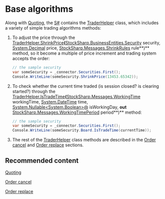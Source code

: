 # Base algorithms

Along with [Quoting](StrategyQuoting.md), the [S\#](StockSharpAbout.md) contains the [TraderHelper](xref:StockSharp.Algo.TraderHelper) class, which includes a variety of simple trading algorithms methods:

1. To adjust the price through the [TraderHelper.ShrinkPrice](xref:StockSharp.Algo.TraderHelper.ShrinkPrice(StockSharp.BusinessEntities.Security,System.Decimal,StockSharp.Messages.ShrinkRules))**(**[StockSharp.BusinessEntities.Security](xref:StockSharp.BusinessEntities.Security) security, [System.Decimal](xref:System.Decimal) price, [StockSharp.Messages.ShrinkRules](xref:StockSharp.Messages.ShrinkRules) rule**)** method, so it become a multiple of price increment and trading system accepts the order:

   ```cs
   // the sample security
   var someSecurity = _connector.Securities.First();
   Console.WriteLine(someSecurity.ShrinkPrice(13453.65342));
   ```
2. To check whether the current time traded (is session closed? is clearing started?) through the [TraderHelper.IsTradeTime](xref:StockSharp.Algo.TraderHelper.IsTradeTime(StockSharp.Messages.WorkingTime,System.DateTime,System.Nullable{System.Boolean}@,StockSharp.Messages.WorkingTimePeriod@))**(**[StockSharp.Messages.WorkingTime](xref:StockSharp.Messages.WorkingTime) workingTime, [System.DateTime](xref:System.DateTime) time, [System.Nullable\<System.Boolean\>@](xref:System.Nullable`1) isWorkingDay, **out** [StockSharp.Messages.WorkingTimePeriod](xref:StockSharp.Messages.WorkingTimePeriod) period**)** method: 

   ```cs
   // the sample security
   var someSecurity = _connector.Securities.First();
   Console.WriteLine(someSecurity.Board.IsTradeTime(currentTime));
   ```
3. The rest of the [TraderHelper](xref:StockSharp.Algo.TraderHelper) class methods are described in the [Order cancel](OrdersCancel.md) and [Order replace](OrdersReRegister.md) sections. 

## Recommended content

[Quoting](StrategyQuoting.md)

[Order cancel](OrdersCancel.md)

[Order replace](OrdersReRegister.md)
